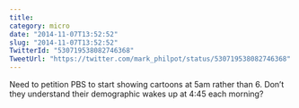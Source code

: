 ```yaml
---
title: 
category: micro
date: "2014-11-07T13:52:52"
slug: "2014-11-07T13:52:52"
TwitterId: "530719538082746368"
TweetUrl: "https://twitter.com/mark_philpot/status/530719538082746368"
---
```


Need to petition PBS to start showing cartoons at 5am rather than 6. Don’t they
understand their demographic wakes up at 4:45 each morning?
